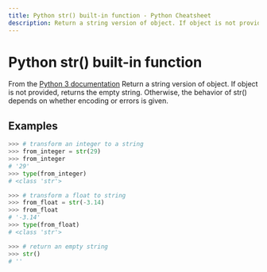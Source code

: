```yaml
---
title: Python str() built-in function - Python Cheatsheet
description: Return a string version of object. If object is not provided, returns the empty string. Otherwise, the behavior of str() depends on whether encoding or errors is given.
---
```


# Python str() built-in function

<base-disclaimer>
  <base-disclaimer-title>
    From the <a target="_blank" href="https://docs.python.org/3/library/functions.html#func-str">Python 3 documentation</a>
  </base-disclaimer-title>
  <base-disclaimer-content>
    Return a string version of object. If object is not provided, returns the empty string. Otherwise, the behavior of str() depends on whether encoding or errors is given.
  </base-disclaimer-content>
</base-disclaimer>

## Examples

```python
>>> # transform an integer to a string
>>> from_integer = str(29)
>>> from_integer
# '29'
>>> type(from_integer)
# <class 'str'>

>>> # transform a float to string
>>> from_float = str(-3.14)
>>> from_float
# '-3.14'
>>> type(from_float)
# <class 'str'>

>>> # return an empty string
>>> str()
# ''
```
